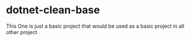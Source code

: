 # dotnet-clean-base
This One is just a basic project that would be used as a basic project in all other project
